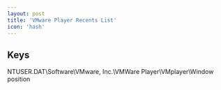 ```yaml
---
layout: post
title: 'VMware Player Recents List'
icon: 'hash'
---
```


## Keys

NTUSER.DAT\Software\VMware, Inc.\VMWare Player\VMplayer\Window position

